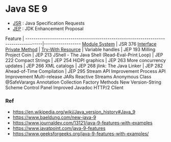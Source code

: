 # Java SE 9

* [JSR](https://jcp.org/en/jsr/overview) : Java Specification Requests
* [JEP](https://en.wikipedia.org/wiki/JDK_Enhancement_Proposal) : JDK Enhancement Proposal

Feature                                                                               | 
--------------------------------------------------------------------------------------|------------------
[Module System](https://github.com/shamy1st/java-module-system)                       | JSR 376
[Interface Private Method](https://github.com/shamy1st/java-interface-private-method) | 
[Try-With Resource](https://github.com/shamy1st/try-with-resource)                    |
Variable handles                                                                      | JEP 193
Milling Project Coin                                                                  | JEP 213
JShell - The Java Shell (Read-Eval-Print Loop)                                        | JEP 222
Compact Strings                                                                       | JEP 254
HiDPI graphics                                                                        | JEP 263
More concurrency updates                                                              | JEP 266
XML catalogs                                                                          | JEP 268
jlink: The Java Linker                                                                | JEP 282
Ahead-of-Time Compilation                                                             | JEP 295
Stream API Improvement
Process API Improvement
Multi-release JARs
Reactive Streams
Anonymous Class
@SafeVarargs Annotation
Collection Factory Methods
New Version-String Scheme
Control Panel
Improved Javadoc
HTTP/2 Client

### Ref
* https://en.wikipedia.org/wiki/Java_version_history#Java_9
* https://www.baeldung.com/new-java-9
* https://www.journaldev.com/13121/java-9-features-with-examples
* https://www.javatpoint.com/java-9-features
* https://www.geeksforgeeks.org/java-9-features-with-examples/
